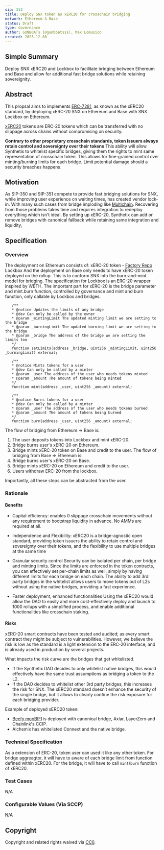 ```yaml
---
sip: 352
title: Deploy SNX token as xERC20 for crosschain bridging
network: Ethereum & Base
status: Draft
type: Governance
author: GUNBOATs (@gunboatsss), Max Lomusico
created: 2023-12-08
---
```


<!--You can leave these HTML comments in your merged SIP and delete the visible duplicate text guides, they will not appear and may be helpful to refer to if you edit it again. This is the suggested template for new SIPs. Note that an SIP number will be assigned by an editor. When opening a pull request to submit your SIP, please use an abbreviated title in the filename, `sip-draft_title_abbrev.md`. The title should be 44 characters or less.-->

## Simple Summary

<!--"If you can't explain it simply, you don't understand it well enough." Simply describe the outcome the proposed changes intends to achieve. This should be non-technical and accessible to a casual community member.-->

Deploy SNX xERC20 and Lockbox to facilitate bridging between Ethereum and Base and allow for additional fast bridge solutions while retaining sovereignity.

## Abstract

<!--A short (~200 word) description of the proposed change, the abstract should clearly describe the proposed change. This is what *will* be done if the SIP is implemented, not *why* it should be done or *how* it will be done. If the SIP proposes deploying a new contract, write, "we propose to deploy a new contract that will do x".-->

This propsal aims to implements [ERC-7281](https://ethereum-magicians.org/t/erc-7281-sovereign-bridged-tokens/14979), as known as the xERC20 standard, by deploying xERC-20 SNX on Ethereum and Base with SNX Lockbox on Ethereum.

[xERC20](https://www.xerc20.com/) tokens are ERC-20 tokens which can be transferred with no slippage across chains without compromising on security.

**Contrary to other proprietary crosschain standards, token issuers always retain control and sovereignty over their tokens**
This ability will allow Synthetix to whitelist specific bridges, giving them the rights to mint same representation of crosschain token. This allows for fine-grained control over minting/burning limits for each bridge. Limit potential damage should a security breaches happens.

## Motivation

<!--This is the problem statement. This is the *why* of the SIP. It should clearly explain *why* the current state of the protocol is inadequate.  It is critical that you explain *why* the change is needed, if the SIP proposes changing how something is calculated, you must address *why* the current calculation is inaccurate or wrong. This is not the place to describe how the SIP will address the issue!-->

As SIP-350 and SIP-351 compete to provide fast bridging solutions for SNX, while improving user experience on waiting times, has created vendor lock-in. With many such cases from bridge imploding like [Multichain](https://cointelegraph.com/news/multichain-victims-search-for-answers-in-billion-dollar-exploit-as-new-evidence-emerges). Recovering from those problems takes time and requires integration to redeploy everything which isn't ideal. By setting up xERC-20, Synthetix can add or remove bridges with canonical fallback while retaining same integration and liquidity,

## Specification

<!--The specification should describe the syntax and semantics of any new feature, there are five sections
1. Overview
2. Rationale
3. Technical Specification
4. Test Cases
5. Configurable Values
-->

### Overview

<!--This is a high level overview of *how* the SIP will solve the problem. The overview should clearly describe how the new feature will be implemented.-->

The deployment on Ethereum consists of:
xERC-20 token - [Factory Repo](https://github.com/defi-wonderland/xERC20)
Lockbox
And the deployment on Base only needs to have xERC-20 token deployed on the rollup.
This is to conform SNX into the burn-and-mint model for bridging.
The specification for Lockbox is an ERC-20 wrapper inspired by WETH.
The important part for xERC-20 is the bridge parameter and mint.burn function, controlled by governance and mint and burn function, only callable by Lockbox and bridges.
```solidity
   /**
   * @notice Updates the limits of any bridge
   * @dev Can only be called by the owner
   * @param _mintingLimit The updated minting limit we are setting to the bridge
   * @param _burningLimit The updated burning limit we are setting to the bridge
   * @param _bridge The address of the bridge we are setting the limits too
   */
   function setLimits(address _bridge, uint256 _mintingLimit, uint256 _burningLimit) external;

   /**
   * @notice Mints tokens for a user
   * @dev Can only be called by a minter
   * @param _user The address of the user who needs tokens minted
   * @param _amount The amount of tokens being minted
   */
   function mint(address _user, uint256 _amount) external;

   /**
   * @notice Burns tokens for a user
   * @dev Can only be called by a minter
   * @param _user The address of the user who needs tokens burned
   * @param _amount The amount of tokens being burned
   */
   function burn(address _user, uint256 _amount) external;
```
The flow of bridging from Ethereum => Base is:
1. The user deposits tokens into Lockbox and mint xERC-20.
2. Bridge burns user's xERC-20 on Ethereum.
3. Bridge mints xERC-20 token on Base and credit to the user.
The flow of bridging from Base => Ethereum is:
1. Bridge burns user's xERC-20 on Base.
2. Bridge mints xERC-20 on Ethereum and credit to the user.
3. Users withdraw ERC-20 from the lockbox.

Importantly, all these steps can be abstracted from the user.

### Rationale

<!--This is where you explain the reasoning behind how you propose to solve the problem. Why did you propose to implement the change in this way, what were the considerations and trade-offs. The rationale fleshes out what motivated the design and why particular design decisions were made. It should describe alternate designs that were considered and related work. The rationale may also provide evidence of consensus within the community, and should discuss important objections or concerns raised during discussion.-->

#### Benefits

- Capital efficiency:
enables 0 slippage crosschain movements without any requirement to bootstrap liquidity in advance. No AMMs are required at all.

- Independence and Flexibility:
xERC20 is a bridge-agnostic open standard, providing token issuers the ability to retain control and sovereignty over their tokens, and the flexibility to use multiple bridges at the same time


- Granular security control
Security can be isolated per chain, per bridge and minting limits. Since the limits are enforced in the token contracts, you can effectively set per-chain limits as well, simply by having different limits for each bridge on each chain. 
The ability to add 3rd party bridges in the whitelist allows users to move tokens out of L2s without using the native bridges, providing a fast experience.

- Faster deployment, enhanced functionalities
Using the xERC20 would allow the DAO to easily and more cost-effectively deploy and launch to 1000 rollups with a simplified process, and enable additional functionalities like crosschain staking.

#### Risks

xERC-20 smart contracts have been tested and audited; as every smart contract they might be subject to vulnerabilities. However, we believe the risk is low as the standard is a light extension to the ERC-20 interface, and is already used in production by several projects.

What impacts the risk curve are the bridges that get whitelisted.
- If the Synthetix DAO decides to only whitelist native bridges, this would effectively have the same trust assumptions as bridging a token to the L2.
- If the DAO decides to whitelist other 3rd party bridges, this increases the risk for SNX. The xERC20 standard doesn’t enhance the security of the single bridge, but it allows to clearly confine the risk exposure for each bridging provider.

Example of deployed xERC20 token:
- [Beefy mooBIFI](https://docs.beefy.finance/ecosystem/bifi-token/token-bridge) is deployed with canonical bridge, Axlar, LayerZero and Chainlink's CCIP.
- Alchemix has whitelisted Connext and the native bridge.

### Technical Specification

<!--The technical specification should outline the public API of the changes proposed. That is, changes to any of the interfaces Synthetix currently exposes or the creations of new ones.-->

As a extension of ERC-20, token user can used it like any other token.
For bridge aggreagtor, it will have to aware of each bridge limit from function defined within xERC20.
For the bridge, it will have to call `mint`/`burn` function of xERC20.

### Test Cases

<!--Test cases for an implementation are mandatory for SIPs but can be included with the implementation..-->

N/A

### Configurable Values (Via SCCP)

<!--Please list all values configurable via SCCP under this implementation.-->

N/A

## Copyright

Copyright and related rights waived via [CC0](https://creativecommons.org/publicdomain/zero/1.0/).
